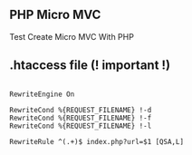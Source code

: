 ## PHP Micro MVC

Test Create Micro MVC With PHP

## .htaccess file (! important !)
~~~~~~~~~~

RewriteEngine On

RewriteCond %{REQUEST_FILENAME} !-d
RewriteCond %{REQUEST_FILENAME} !-f
RewriteCond %{REQUEST_FILENAME} !-l

RewriteRule ^(.+)$ index.php?url=$1 [QSA,L]

~~~~~~~~~~
